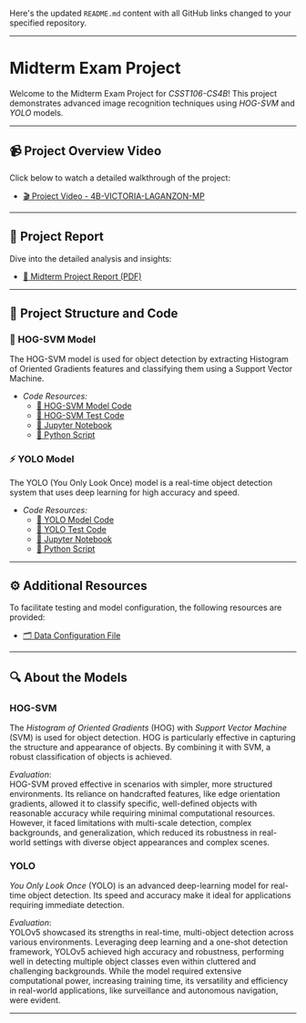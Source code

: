 Here's the updated `README.md` content with all GitHub links changed to your specified repository.

---

# Midterm Exam Project

Welcome to the Midterm Exam Project for *CSST106-CS4B*! This project demonstrates advanced image recognition techniques using *HOG-SVM* and *YOLO* models.

---

## 📹 Project Overview Video
Click below to watch a detailed walkthrough of the project:
- [🎬 Project Video - 4B-VICTORIA-LAGANZON-MP](https://drive.google.com/file/d/1vBCyr6dTTU2CiiMqbl9YUUXW2ZzHPPt_/view?usp=sharing)

---

## 📑 Project Report
Dive into the detailed analysis and insights:
- [📄 Midterm Project Report (PDF)](https://github.com/LeslyVictoria2/CSST106-CS4B/blob/b6088556c5d47717dec1ddf1b48d25ed2a7aa268/4B-VICTORIA-LAGANZON-MP/4B-VICTORIA-LAGANZON-MP-report.pdf)

---

## 📂 Project Structure and Code

### 🚀 HOG-SVM Model
The HOG-SVM model is used for object detection by extracting Histogram of Oriented Gradients features and classifying them using a Support Vector Machine.

- *Code Resources:*
  - [🔗 HOG-SVM Model Code](https://github.com/LeslyVictoria2/CSST106-CS4B/tree/b6088556c5d47717dec1ddf1b48d25ed2a7aa268/4B-VICTORIA-LAGANZON-MP/HOG-SVM_model)
  - [🔗 HOG-SVM Test Code](https://github.com/LeslyVictoria2/CSST106-CS4B/tree/b6088556c5d47717dec1ddf1b48d25ed2a7aa268/4B-VICTORIA-LAGANZON-MP/HOG-SVM_test)
  - [📘 Jupyter Notebook](https://github.com/LeslyVictoria2/CSST106-CS4B/blob/b6088556c5d47717dec1ddf1b48d25ed2a7aa268/4B-VICTORIA-LAGANZON-MP/4B_VICTORIA_LAGANZON_MP_HOG_SVM.ipynb)
  - [🐍 Python Script](https://github.com/LeslyVictoria2/CSST106-CS4B/blob/b6088556c5d47717dec1ddf1b48d25ed2a7aa268/4B-VICTORIA-LAGANZON-MP/4b_victoria_laganzon_mp_hog_svm.py)

### ⚡ YOLO Model
The YOLO (You Only Look Once) model is a real-time object detection system that uses deep learning for high accuracy and speed.

- *Code Resources:*
  - [🔗 YOLO Model Code](https://github.com/LeslyVictoria2/CSST106-CS4B/tree/b6088556c5d47717dec1ddf1b48d25ed2a7aa268/4B-VICTORIA-LAGANZON-MP/yolov5_model)
  - [🔗 YOLO Test Code](https://github.com/LeslyVictoria2/CSST106-CS4B/tree/b6088556c5d47717dec1ddf1b48d25ed2a7aa268/4B-VICTORIA-LAGANZON-MP/yolov5_test)
  - [📘 Jupyter Notebook](https://github.com/LeslyVictoria2/CSST106-CS4B/blob/b6088556c5d47717dec1ddf1b48d25ed2a7aa268/4B-VICTORIA-LAGANZON-MP/4B_VICTORIA_LAGANZON_MP_YOLO.ipynb)
  - [🐍 Python Script](https://github.com/LeslyVictoria2/CSST106-CS4B/blob/b6088556c5d47717dec1ddf1b48d25ed2a7aa268/4B-VICTORIA-LAGANZON-MP/4b_victoria_laganzon_mp_yolo.py)

---

## ⚙️ Additional Resources

To facilitate testing and model configuration, the following resources are provided:

- [🗂 Data Configuration File](https://github.com/LeslyVictoria2/CSST106-CS4B/blob/b6088556c5d47717dec1ddf1b48d25ed2a7aa268/4B-VICTORIA-LAGANZON-MP/temp_data.yaml)

---

## 🔍 About the Models

### HOG-SVM
The *Histogram of Oriented Gradients* (HOG) with *Support Vector Machine* (SVM) is used for object detection. HOG is particularly effective in capturing the structure and appearance of objects. By combining it with SVM, a robust classification of objects is achieved.

*Evaluation*:  
HOG-SVM proved effective in scenarios with simpler, more structured environments. Its reliance on handcrafted features, like edge orientation gradients, allowed it to classify specific, well-defined objects with reasonable accuracy while requiring minimal computational resources. However, it faced limitations with multi-scale detection, complex backgrounds, and generalization, which reduced its robustness in real-world settings with diverse object appearances and complex scenes.

### YOLO
*You Only Look Once* (YOLO) is an advanced deep-learning model for real-time object detection. Its speed and accuracy make it ideal for applications requiring immediate detection.

*Evaluation*:  
YOLOv5 showcased its strengths in real-time, multi-object detection across various environments. Leveraging deep learning and a one-shot detection framework, YOLOv5 achieved high accuracy and robustness, performing well in detecting multiple object classes even within cluttered and challenging backgrounds. While the model required extensive computational power, increasing training time, its versatility and efficiency in real-world applications, like surveillance and autonomous navigation, were evident.

---
